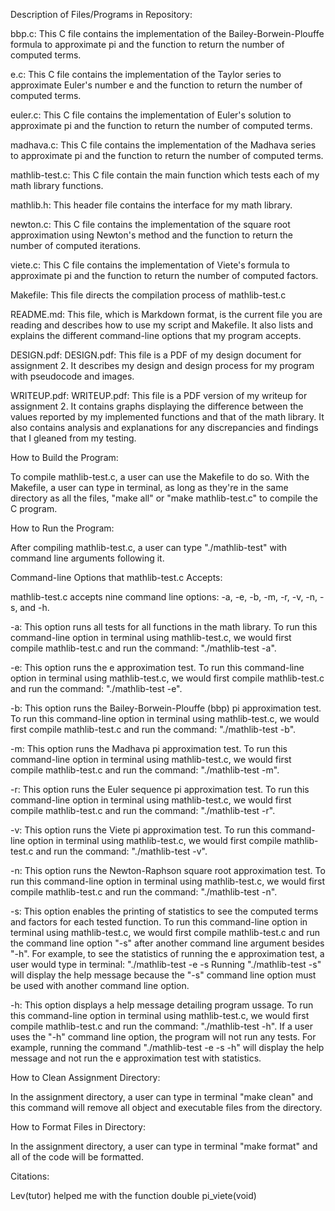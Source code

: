 Description of Files/Programs in Repository:

bbp.c: This C file contains the implementation of the Bailey-Borwein-Plouffe formula to approximate pi and the function to return the number of computed terms. 

e.c: This C file contains the implementation of the Taylor series to approximate Euler's number e and the function to return the number of computed terms.

euler.c: This C file contains the implementation of Euler's solution to approximate pi and the function to return the number of computed terms.

madhava.c: This C file contains the implementation of the Madhava series to approximate pi and the function to return the number of computed terms.

mathlib-test.c: This C file contain the main function which tests each of my math library functions.

mathlib.h: This header file contains the interface for my math library.

newton.c: This C file contains the implementation of the square root approximation using Newton's method and the function to return the number of computed iterations.

viete.c: This C file contains the implementation of Viete's formula to approximate pi and the function to return the number of computed factors.

Makefile: This file directs the compilation process of mathlib-test.c

README.md: This file, which is Markdown format, is the current file you are reading and describes how to use my script and Makefile. It also lists and explains the different command-line options that my program accepts.

DESIGN.pdf: DESIGN.pdf: This file is a PDF of my design document for assignment 2. It describes my design and design process for my program with pseudocode and images.

WRITEUP.pdf: WRITEUP.pdf: This file is a PDF version of my writeup for assignment 2. It contains graphs displaying the difference between the values reported by my implemented functions and that of the math library. It also contains analysis and explanations for any discrepancies and findings that I gleaned from my testing.

How to Build the Program:

To compile mathlib-test.c, a user can use the Makefile to do so. With the Makefile, a user can type in terminal, as long as they're in the same directory as all the files, "make all" or "make mathlib-test.c" to compile the C program.

How to Run the Program:

After compiling mathlib-test.c, a user can type "./mathlib-test" with command line arguments following it.

Command-line Options that mathlib-test.c Accepts:

mathlib-test.c accepts nine command line options: -a, -e, -b, -m, -r, -v, -n, -s, and -h.

-a: This option runs all tests for all functions in the math library. To run this command-line option in terminal using mathlib-test.c, we would first compile mathlib-test.c and run the command: "./mathlib-test -a".

-e: This option runs the e approximation test. To run this command-line option in terminal using mathlib-test.c, we would first compile mathlib-test.c and run the command: "./mathlib-test -e".

-b: This option runs the Bailey-Borwein-Plouffe (bbp) pi approximation test. To run this command-line option in terminal using mathlib-test.c, we would first compile mathlib-test.c and run the command: "./mathlib-test -b".

-m: This option runs the Madhava pi approximation test. To run this command-line option in terminal using mathlib-test.c, we would first compile mathlib-test.c and run the command: "./mathlib-test -m".

-r: This option runs the Euler sequence pi approximation test. To run this command-line option in terminal using mathlib-test.c, we would first compile mathlib-test.c and run the command: "./mathlib-test -r".

-v: This option runs the Viete pi approximation test. To run this command-line option in terminal using mathlib-test.c, we would first compile mathlib-test.c and run the command: "./mathlib-test -v".

-n: This option runs the Newton-Raphson square root approximation test. To run this command-line option in terminal using mathlib-test.c, we would first compile mathlib-test.c and run the command: "./mathlib-test -n".

-s: This option enables the printing of statistics to see the computed terms and factors for each tested function. To run this command-line option in terminal using mathlib-test.c, we would first compile mathlib-test.c and run the command line option "-s" after another command line argument besides "-h". For example, to see the statistics of running the e approximation test, a user would type in terminal: "./mathlib-test -e -s Running "./mathlib-test -s" will display the help message because the "-s" command line option must be used with another command line option.

-h: This option displays a help message detailing program ussage. To run this command-line option in terminal using mathlib-test.c, we would first compile mathlib-test.c and run the command: "./mathlib-test -h". If a user uses the "-h" command line option, the program will not run any tests. For example, running the command "./mathlib-test -e -s -h" will display the help message and not run the e approximation test with statistics.

How to Clean Assignment Directory:

In the assignment directory, a user can type in terminal "make clean" and this command will remove all object and executable files from the directory.

How to Format Files in Directory:

In the assignment directory, a user can type in terminal "make format" and all of the code will be formatted.

Citations:

Lev(tutor) helped me with the function double pi_viete(void)
